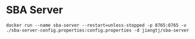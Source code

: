 # SBA Server

```shell
docker run --name sba-server --restart=unless-stopped -p 8765:8765 -v ./sba-server-config.properties:config.properties -d jiangtj/sba-server
```
